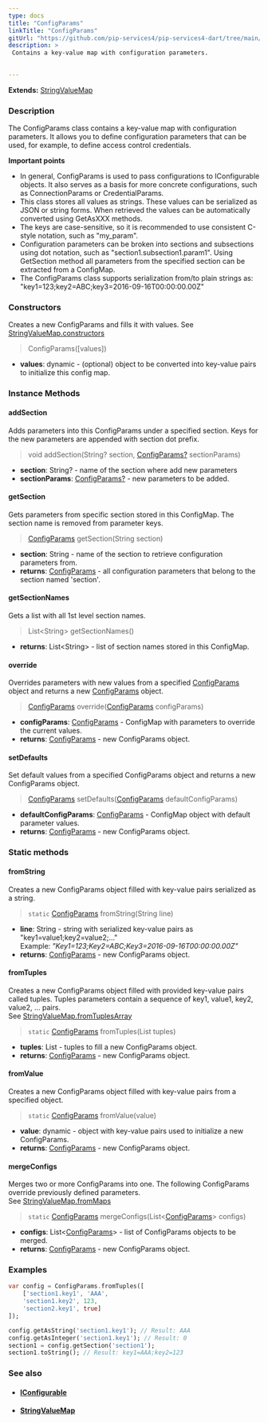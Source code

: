 ```yaml
---
type: docs
title: "ConfigParams"
linkTitle: "ConfigParams"
gitUrl: "https://github.com/pip-services4/pip-services4-dart/tree/main/pip-services4-components-dart"
description: > 
 Contains a key-value map with configuration parameters. 

  
---
```


**Extends:** [StringValueMap](../../../commons/data/string_value_map)

### Description
The ConfigParams class contains a key-value map with configuration parameters. It allows you to define configuration parameters that can be used, for example, to define access control credentials.  

**Important points**   
- In general, ConfigParams is used to pass configurations to IConfigurable objects. It also serves as a basis for more concrete configurations, such as ConnectionParams or CredentialParams. 
- This class stores all values as strings. These values can be serialized as JSON or string forms. When retrieved the values can be automatically converted using GetAsXXX methods.
- The keys are case-sensitive, so it is recommended to use consistent C-style notation, such as "my_param".
- Configuration parameters can be broken into sections and subsections using dot notation, such as "section1.subsection1.param1". Using GetSection method all parameters from the specified section can be extracted from a ConfigMap.
- The ConfigParams class supports serialization from/to plain strings as: "key1=123;key2=ABC;key3=2016-09-16T00:00:00.00Z"


### Constructors
Creates a new ConfigParams and fills it with values.
See [StringValueMap.constructors](../../../commons/data/string_value_map/#constructors)

> ConfigParams([values])

- **values**: dynamic - (optional) object to be converted into key-value pairs to initialize this config map.

### Instance Methods  

#### addSection
Adds parameters into this ConfigParams under a specified section.
Keys for the new parameters are appended with section dot prefix.

> void addSection(String? section, [ConfigParams?]() sectionParams)

- **section**: String? - name of the section where add new parameters
- **sectionParams**: [ConfigParams?]() - new parameters to be added.


#### getSection
Gets parameters from specific section stored in this ConfigMap.
The section name is removed from parameter keys.

> [ConfigParams]() getSection(String section)

- **section**: String - name of the section to retrieve configuration parameters from.
- **returns**: [ConfigParams]() - all configuration parameters that belong to the section named 'section'. 

#### getSectionNames
Gets a list with all 1st level section names.

> List\<String\> getSectionNames()

- **returns**: List\<String\> - list of section names stored in this ConfigMap.

#### override
Overrides parameters with new values from a specified [ConfigParams]() object
and returns a new [ConfigParams]() object.

> [ConfigParams]() override([ConfigParams]() configParams)

- **configParams**: [ConfigParams]() - ConfigMap with parameters to override the current values.
- **returns**: [ConfigParams]() - new ConfigParams object.

#### setDefaults
Set default values from a specified ConfigParams object and returns a new ConfigParams object.

> [ConfigParams]() setDefaults([ConfigParams]() defaultConfigParams)

- **defaultConfigParams**: [ConfigParams]() - ConfigMap object with default parameter values.
- **returns**: [ConfigParams]() - new ConfigParams object.

### Static methods   

#### fromString
Creates a new ConfigParams object filled with key-value pairs serialized as a string.

> `static` [ConfigParams]() fromString(String line)

- **line**: String - string with serialized key-value pairs as "key1=value1;key2=value2;..."  
Example: *"Key1=123;Key2=ABC;Key3=2016-09-16T00:00:00.00Z"*
- **returns**: [ConfigParams]() - new ConfigParams object.

#### fromTuples
Creates a new ConfigParams object filled with provided key-value pairs called tuples.
Tuples parameters contain a sequence of key1, value1, key2, value2, ... pairs.  
See [StringValueMap.fromTuplesArray](../../../commons/data/string_value_map/#fromtuplesarray)

> `static` [ConfigParams]() fromTuples(List tuples)

- **tuples**: List - tuples to fill a new ConfigParams object.
- **returns**: [ConfigParams]() - new ConfigParams object.


#### fromValue
Creates a new ConfigParams object filled with key-value pairs from a specified object.

> `static` [ConfigParams]() fromValue(value)

- **value**: dynamic - object with key-value pairs used to initialize a new ConfigParams.
- **returns**: [ConfigParams]() - new ConfigParams object.


#### mergeConfigs
Merges two or more ConfigParams into one. The following ConfigParams override
previously defined parameters.  
See [StringValueMap.fromMaps](../../../commons/data/string_value_map/#frommaps)

> `static` [ConfigParams]() mergeConfigs(List<[ConfigParams]()> configs)

- **configs**: List<[ConfigParams]()> - list of ConfigParams objects to be merged.
- **returns**: [ConfigParams]() - new ConfigParams object.

### Examples   

```dart
var config = ConfigParams.fromTuples([
    ['section1.key1', 'AAA',
    'section1.key2', 123,
    'section2.key1', true]
]);

config.getAsString('section1.key1'); // Result: AAA
config.getAsInteger('section1.key1'); // Result: 0
section1 = config.getSection('section1');
section1.toString(); // Result: key1=AAA;key2=123
```


### See also
- #### [IConfigurable](../iconfigurable)
- #### [StringValueMap](../../../commons/data/string_value_map)
